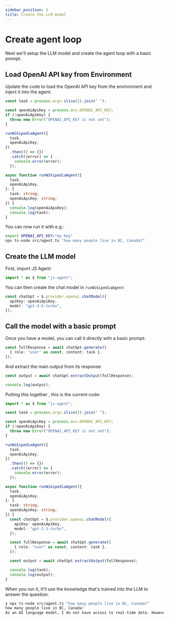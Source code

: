 ```yaml
---
sidebar_position: 3
title: Create the LLM model
---
```


# Create agent loop

Next we'll setup the LLM model and create the agent loop with a basic prompt.

## Load OpenAI API key from Environment

Update the code to load the OpenAI API key from the environment and inject it into the agent:

```typescript
const task = process.argv.slice(2).join(" ");

const openAiApiKey = process.env.OPENAI_API_KEY;
if (!openAiApiKey) {
  throw new Error("OPENAI_API_KEY is not set");
}

runWikipediaAgent({
  task,
  openAiApiKey,
})
  .then(() => {})
  .catch((error) => {
    console.error(error);
  });

async function runWikipediaAgent({
  task,
  openAiApiKey,
}: {
  task: string;
  openAiApiKey: string;
}) {
  console.log(openAiApiKey);
  console.log(task);
}
```

You can now run it with e.g.:

```bash
export OPENAI_API_KEY="my-key"
npx ts-node src/agent.ts "how many people live in BC, Canada?"
```

## Create the LLM model

First, import JS Agent:

```typescript
import * as $ from "js-agent";
```

You can then create the chat model in `runWikipediaAgent`:

```typescript
const chatGpt = $.provider.openai.chatModel({
  apiKey: openAiApiKey,
  model: "gpt-3.5-turbo",
});
```

## Call the model with a basic prompt

Once you have a model, you can call it directly with a basic prompt:

```typescript
const fullResponse = await chatGpt.generate([
  { role: "user" as const, content: task },
]);
```

And extract the main output from its response:

```typescript
const output = await chatGpt.extractOutput(fullResponse);

console.log(output);
```

Putting this together , this is the current code:

```typescript
import * as $ from "js-agent";

const task = process.argv.slice(2).join(" ");

const openAiApiKey = process.env.OPENAI_API_KEY;
if (!openAiApiKey) {
  throw new Error("OPENAI_API_KEY is not set");
}

runWikipediaAgent({
  task,
  openAiApiKey,
})
  .then(() => {})
  .catch((error) => {
    console.error(error);
  });

async function runWikipediaAgent({
  task,
  openAiApiKey,
}: {
  task: string;
  openAiApiKey: string;
}) {
  const chatGpt = $.provider.openai.chatModel({
    apiKey: openAiApiKey,
    model: "gpt-3.5-turbo",
  });

  const fullResponse = await chatGpt.generate([
    { role: "user" as const, content: task },
  ]);

  const output = await chatGpt.extractOutput(fullResponse);

  console.log(task);
  console.log(output);
}
```

When you run it, it'll use the knowledge that's trained into the LLM to answer the question:

```bash
❯ npx ts-node src/agent.ts "how many people live in BC, Canada?"
how many people live in BC, Canada?
As an AI language model, I do not have access to real-time data. However, according to the latest census conducted in 2016, the population of British Columbia, Canada was approximately 4.6 million.
```
